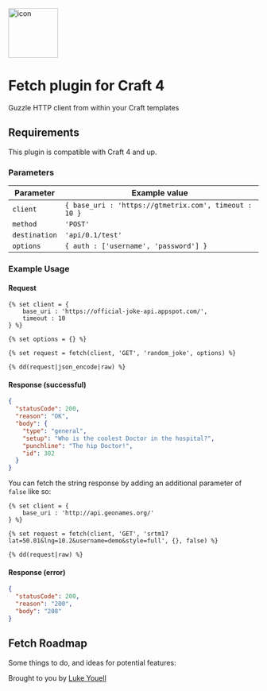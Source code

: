 <img src="src/icon.svg" alt="icon" width="100" height="100">

# Fetch plugin for Craft 4

Guzzle HTTP client from within your Craft templates

## Requirements

This plugin is compatible with Craft 4 and up.

### Parameters

| Parameter | Example value |
| --------- | ------------- |
| `client`  | `{ base_uri : 'https://gtmetrix.com', timeout : 10 } ` |
| `method`  | `'POST'` |
| `destination` | `'api/0.1/test'` |
| `options` | `{ auth : ['username', 'password'] }` |

### Example Usage

#### Request

```twig
{% set client = {
    base_uri : 'https://official-joke-api.appspot.com/',
    timeout : 10
} %}

{% set options = {} %}

{% set request = fetch(client, 'GET', 'random_joke', options) %}

{% dd(request|json_encode|raw) %}
```

#### Response (successful)

```json
{
  "statusCode": 200,
  "reason": "OK",
  "body": {
    "type": "general",
    "setup": "Who is the coolest Doctor in the hospital?",
    "punchline": "The hip Doctor!",
    "id": 302
  }
}
```

You can fetch the string response by adding an additional parameter of `false` like so:

```twig
{% set client = {
    base_uri : 'http://api.geonames.org/'
} %}

{% set request = fetch(client, 'GET', 'srtm1?lat=50.01&lng=10.2&username=demo&style=full', {}, false) %}

{% dd(request|raw) %}
```

#### Response (error)

```json
{
  "statusCode": 200,
  "reason": "200",
  "body": "208"
}
```

## Fetch Roadmap

Some things to do, and ideas for potential features:

Brought to you by [Luke Youell](https://github.com/lukeyouell)
